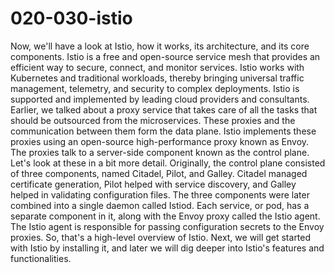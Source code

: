 # 020-030-istio

 Now, we'll have a look at Istio, how it works, its architecture, and its core components. Istio is a free and open-source service mesh that provides an efficient way to secure, connect, and monitor services. Istio works with Kubernetes and traditional workloads, thereby bringing universal traffic management, telemetry, and security to complex deployments. Istio is supported and implemented by leading cloud providers and consultants. Earlier, we talked about a proxy service that takes care of all the tasks that should be outsourced from the microservices. These proxies and the communication between them form the data plane. Istio implements these proxies using an open-source high-performance proxy known as Envoy. The proxies talk to a server-side component known as the control plane. Let's look at these in a bit more detail. Originally, the control plane consisted of three components, named Citadel, Pilot, and Galley. Citadel managed certificate generation, Pilot helped with service discovery, and Galley helped in validating configuration files. The three components were later combined into a single daemon called Istiod. Each service, or pod, has a separate component in it, along with the Envoy proxy called the Istio agent. The Istio agent is responsible for passing configuration secrets to the Envoy proxies. So, that's a high-level overview of Istio. Next, we will get started with Istio by installing it, and later we will dig deeper into Istio's features and functionalities.